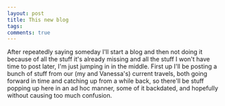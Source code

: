 ```yaml
---
layout: post
title: This new blog
tags: 
comments: true
---
```

After repeatedly saying someday I'll start a blog and then not doing it
because of all the stuff it's already missing and all the stuff I won't have
time to post later, I'm just jumping in in the middle. First up I'll be
posting a bunch of stuff from our (my and Vanessa's) current travels, both
going forward in time and catching up from a while back, so there'll be stuff
popping up here in an ad hoc manner, some of it backdated, and hopefully
without causing too much confusion.

